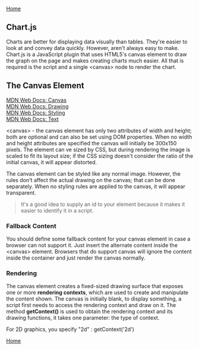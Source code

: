 [Home](README.md)

## Chart.js

Charts are better for displaying data visually than tables. They're easier to look at and convey data quickly. However, aren't always easy to make. Chart.js is a JavaScript plugin that uses HTML5's canvas element to draw the graph on the page and makes creating charts much easier. All that is required is the script and a single \<canvas> node to render the chart.

## The Canvas Element

[MDN Web Docs: Canvas](https://developer.mozilla.org/en-US/docs/Web/API/Canvas_API/Tutorial/Basic_usage)  
[MDN Web Docs: Drawing](https://developer.mozilla.org/en-US/docs/Web/API/Canvas_API/Tutorial/Drawing_shapes)  
[MDN Web Docs: Styling](https://developer.mozilla.org/en-US/docs/Web/API/Canvas_API/Tutorial/Applying_styles_and_colors)  
[MDN Web Docs: Text](https://developer.mozilla.org/en-US/docs/Web/API/Canvas_API/Tutorial/Drawing_text)  

\<canvas> - the canvas element has only two attributes of width and height; both are optional and can also be set using DOM properties. When no width and height attributes are specified the canvas will initially be 300x150 pixels. The element can ve sized by CSS, but during rendering the image is scaled to fit its layout size; if the CSS sizing doesn't consider the ratio of the initial canvas, it will appear distorted.  

The canvas element can be styled like any normal image. However, the rules don't affect the actual drawing on the canvas; that can be done separately. When no styling rules are applied to the canvas, it will appear transparent.  

> It's a good idea to supply an id to your element because it makes it easier to identify it in a script.  

### Fallback Content

You should define some fallback content for your canvas element in case a browser can not support it. Just insert the alternate content inside the \<canvas> element. Browsers that do support canvas will ignore the content inside the container and just render the canvas normally.

### Rendering

The canvas element creates a fixed-sized drawing surface that exposes one or more **rendering contexts**, which are used to create and manipulate the content shown. The canvas is initially blank, to display something, a script first needs to access the rendering context and draw on it. The method **getContext()** is used to obtain the rendering context and its drawing functions, it takes one parameter: the type of context.  

For 2D graphics, you specify "2d" : getContext('2d')  

[Home](README.md)